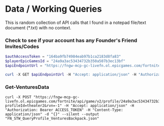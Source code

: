 # Data / Working Queries
This is random collection of API calls that I found in a notepad file/text document (*.txt) with no context.

### Check to see if your account has any Founder's Friend Invites/Codes

```powershell
$authAccessToken = "164ba9fb74984eab97b1ca2183d8fa83"
$playerEpicGamesId = "24a9a3ac53434732b350a507b3ec13bf"
$apiEndpointUrl = "https://fngw-mcp-gc-livefn.ol.epicgames.com/fortnite/api/game/v2/friendcodes/$playerEpicGamesId/founderfriendinvite"

curl -X GET $apiEndpointUrl -H "Accept: application/json" -H "Authorization: Bearer $authAccessToken" -H "Content-Type: application/json" --silent
```


### Get-VenturesData
```batch
curl -X POST "https://fngw-mcp-gc-livefn.ol.epicgames.com/fortnite/api/game/v2/profile/24a9a3ac53434732b350a507b3ec13bf/client/QueryProfile?profileId=theater2&rvn=-1" -H "Accept: application/json" -H "Authorization: Bearer ACCESS_TOKEN" -H "Content-Type: application/json" -d "{}" --silent --output "FN_STW_QueryProfile_VenturesBackpack.json"
```
